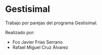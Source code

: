 # Gestisimal

Trabajo por parejas del programa Gestisimal.

Realizado por:
- Fco Javier Frías Serrano
- Rafael Miguel Cruz Álvarez
